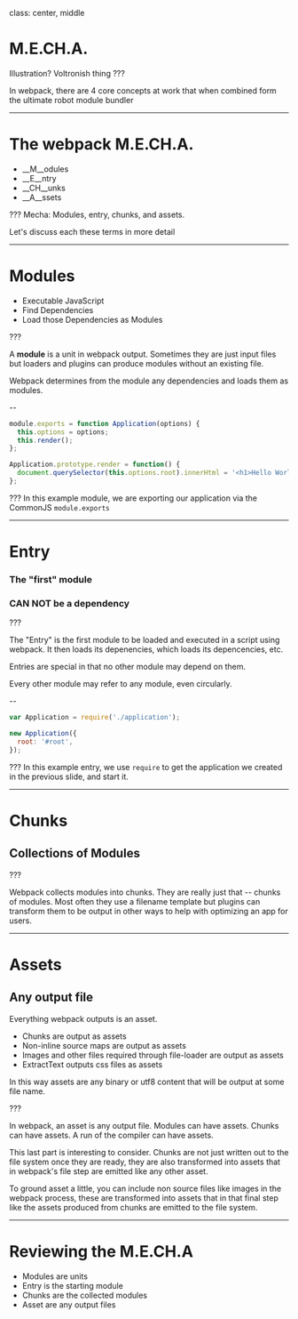 class: center, middle
# M.E.CH.A.
Illustration? Voltronish thing
???

In webpack, there are 4 core concepts at work that when combined form the ultimate robot module bundler

---

# The webpack M.E.CH.A.

- __M__odules
- __E__ntry
- __CH__unks
- __A__ssets

???
Mecha: Modules, entry, chunks, and assets.

Let's discuss each these terms in more detail

---

# Modules

- Executable JavaScript
- Find Dependencies
- Load those Dependencies as Modules

???

A **module** is a unit in webpack output. Sometimes they are just input files but loaders and plugins can produce modules without an existing file.

Webpack determines from the module any dependencies and loads them as modules.

--

```javascript
module.exports = function Application(options) {
  this.options = options;
  this.render();
};

Application.prototype.render = function() {
  document.querySelector(this.options.root).innerHtml = '<h1>Hello World</h1>';
};
```

???
In this example module, we are exporting our application via the CommonJS `module.exports`

---

# Entry

### The "first" module

### **CAN NOT** be a dependency

???

 The "Entry" is the first module to be loaded and executed in a script using webpack.  It then loads its depenencies, which loads its depencencies, etc.

 Entries are special in that no other module may depend on them.

 Every other module may refer to any module, even circularly.

--

```javascript
var Application = require('./application');

new Application({
  root: '#root',
});
```

???
In this example entry, we use `require` to get the application we created in the previous slide, and start it.

---

# Chunks

## Collections of Modules

???

Webpack collects modules into chunks. They are really just that -- chunks of modules. Most often they use a filename template but plugins can transform them to be output in other ways to help with optimizing an app for users.

---

# Assets

## Any output file

Everything webpack outputs is an asset.

- Chunks are output as assets
- Non-inline source maps are output as assets
- Images and other files required through file-loader are output as assets
- ExtractText outputs css files as assets

In this way assets are any binary or utf8 content that will be output at some file name.

???

In webpack, an asset is any output file. Modules can have assets. Chunks can have assets. A run of the compiler can have assets.

This last part is interesting to consider. Chunks are not just written out to the file system once they are ready, they are also transformed into assets that in webpack's file step are emitted like any other asset.

To ground asset a little, you can include non source files like images in the webpack process, these are transformed into assets that in that final step like the assets produced from chunks are emitted to the file system.

---

# Reviewing the M.E.CH.A

- Modules are units
- Entry is the starting module
- Chunks are the collected modules
- Asset are any output files

